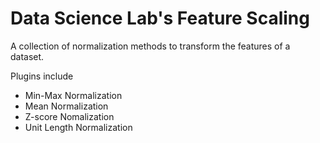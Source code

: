 # Data Science Lab's Feature Scaling

A collection of normalization methods to transform the features of a dataset. 

Plugins include
* Min-Max Normalization
* Mean Normalization
* Z-score Nomalization
* Unit Length Normalization

